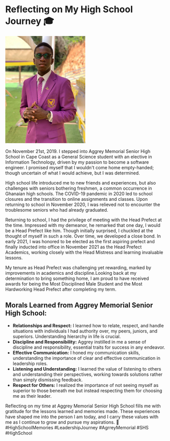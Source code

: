 # Reflecting on My High School Journey 🎓

<img src="./public/photo_high_school.jpg" alt="High School Picture" width="50%">

On November 21st, 2019. I stepped into Aggrey Memorial Senior High School in Cape Coast as a General Science student with an elective in Information Technology, driven by my passion to become a software engineer. I promised myself that I wouldn't come home empty-handed; though uncertain of what I would achieve, but I was determined.

High school life introduced me to new friends and experiences, but also challenges with seniors bothering freshmen, a common occurrence in Ghanaian high schools. The COVID-19 pandemic in 2020 led to school closures and the transition to online assignments and classes. Upon returning to school in November 2020, I was relieved not to encounter the troublesome seniors who had already graduated.

Returning to school, I had the privilege of meeting with the Head Prefect at the time. Impressed with my demeanor, he remarked that one day, I would be a Head Prefect like him. Though initially surprised, I chuckled at the thought of myself in such a role. Over time, we developed a close bond. In early 2021, I was honored to be elected as the first aspiring prefect and finally inducted into office in November 2021 as the Head Prefect Academics, working closely with the Head Mistress and learning invaluable lessons.

My tenure as Head Prefect was challenging yet rewarding, marked by improvements in academics and discipline.Looking back at my determination to bring something home, I am proud to have received awards for being the Most Disciplined Male Student and the Most Hardworking Head Prefect after completing my term.

## Morals Learned from Aggrey Memorial Senior High School:

- **Relationships and Respect:** I learned how to relate, respect, and handle situations with individuals I had authority over, my peers, juniors, and superiors. Understanding hierarchy in life is crucial.
- **Discipline and Responsibility:** Aggrey instilled in me a sense of discipline and responsibility, essential traits for success in any endeavor.
- **Effective Communication:** I honed my communication skills, understanding the importance of clear and effective communication in leadership roles.
- **Listening and Understanding:** I learned the value of listening to others and understanding their perspectives, working towards solutions rather than simply dismissing feedback.
- **Respect for Others:** I realized the importance of not seeing myself as superior to those beneath me but instead respecting them for choosing me as their leader.

Reflecting on my time at Aggrey Memorial Senior High School fills me with gratitude for the lessons learned and memories made. These experiences have shaped me into the person I am today, and I carry these values with me as I continue to grow and pursue my aspirations. 💫 #HighSchoolMemories #LeadershipJourney #AgrreyMemorial #SHS #HighSchool
